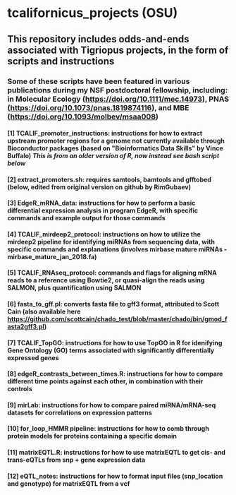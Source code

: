 # tcalifornicus_projects (OSU)
## This repository includes odds-and-ends associated with Tigriopus projects, in the form of scripts and instructions
### Some of these scripts have been featured in various publications during my NSF postdoctoral fellowship, including: in Molecular Ecology (https://doi.org/10.1111/mec.14973), PNAS (https://doi.org/10.1073/pnas.1819874116), and MBE (https://doi.org/10.1093/molbev/msaa008)
#### [1] TCALIF_promoter_instructions: instructions for how to extract upstream promoter regions for a genome not currently available through Bioconductor packages (based on "Bioinformatics Data Skills" by Vince Buffalo) *This is from an older version of R, now instead see bash script below*
#### [2] extract_promoters.sh: requires samtools, bamtools and gfftobed (below, edited from original version on github by RimGubaev)
#### [3] EdgeR_mRNA_data: instructions for how to perform a basic differential expression analysis in program EdgeR, with specific commands and example output for those commands
#### [4] TCALIF_mirdeep2_protocol: instructions on how to utilize the mirdeep2 pipeline for identifying miRNAs from sequencing data, with specific commands and explanations (involves mirbase mature miRNAs - mirbase_mature_jan_2018.fa)
#### [5] TCALIF_RNAseq_protocol: commands and flags for aligning mRNA reads to a reference using Bowtie2, or quasi-align the reads using SALMON, plus quantification using SALMON
#### [6] fasta_to_gff.pl: converts fasta file to gff3 format, attributed to Scott Cain (also available here https://github.com/scottcain/chado_test/blob/master/chado/bin/gmod_fasta2gff3.pl)
#### [7] TCALIF_TopGO: instructions for how to use TopGO in R for idenifying Gene Ontology (GO) terms associated with significantly differentially expressed genes
#### [8] edgeR_contrasts_between_times.R: instructions for how to compare different time points against each other, in combination with their controls
#### [9] mirLab: instructions for how to compare paired miRNA/mRNA-seq datasets for correlations on expression patterns
#### [10] for_loop_HMMR pipeline: instructions for how to comb through protein models for proteins containing a specific domain
#### [11] matrixEQTL.R: instructions for how to use matrixEQTL to get cis- and trans-eQTLs from snp + gene expression data
#### [12] eQTL_notes: instructions for how to format input files (snp_location and genotype) for matrixEQTL from a vcf
